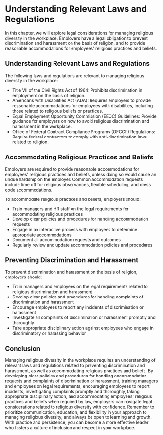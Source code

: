 # Understanding Relevant Laws and Regulations

In this chapter, we will explore legal considerations for managing religious diversity in the workplace. Employers have a legal obligation to prevent discrimination and harassment on the basis of religion, and to provide reasonable accommodations for employees' religious practices and beliefs.

Understanding Relevant Laws and Regulations
-------------------------------------------

The following laws and regulations are relevant to managing religious diversity in the workplace:

* Title VII of the Civil Rights Act of 1964: Prohibits discrimination in employment on the basis of religion.
* Americans with Disabilities Act (ADA): Requires employers to provide reasonable accommodations for employees with disabilities, including those related to religious beliefs or practices.
* Equal Employment Opportunity Commission (EEOC) Guidelines: Provide guidance for employers on how to avoid religious discrimination and harassment in the workplace.
* Office of Federal Contract Compliance Programs (OFCCP) Regulations: Require federal contractors to comply with anti-discrimination laws related to religion.

Accommodating Religious Practices and Beliefs
---------------------------------------------

Employers are required to provide reasonable accommodations for employees' religious practices and beliefs, unless doing so would cause an undue hardship on the employer. Common accommodation requests include time off for religious observances, flexible scheduling, and dress code accommodations.

To accommodate religious practices and beliefs, employers should:

* Train managers and HR staff on the legal requirements for accommodating religious practices
* Develop clear policies and procedures for handling accommodation requests
* Engage in an interactive process with employees to determine appropriate accommodations
* Document all accommodation requests and outcomes
* Regularly review and update accommodation policies and procedures

Preventing Discrimination and Harassment
----------------------------------------

To prevent discrimination and harassment on the basis of religion, employers should:

* Train managers and employees on the legal requirements related to religious discrimination and harassment
* Develop clear policies and procedures for handling complaints of discrimination and harassment
* Encourage employees to report any incidents of discrimination or harassment
* Investigate all complaints of discrimination or harassment promptly and thoroughly
* Take appropriate disciplinary action against employees who engage in discriminatory or harassing behavior

Conclusion
----------

Managing religious diversity in the workplace requires an understanding of relevant laws and regulations related to preventing discrimination and harassment, as well as accommodating religious practices and beliefs. By developing clear policies and procedures for handling accommodation requests and complaints of discrimination or harassment, training managers and employees on legal requirements, encouraging employees to report incidents, investigating complaints promptly and thoroughly, taking appropriate disciplinary action, and accommodating employees' religious practices and beliefs when required by law, employers can navigate legal considerations related to religious diversity with confidence. Remember to prioritize communication, education, and flexibility in your approach to managing religious diversity, and always be open to learning and growth. With practice and persistence, you can become a more effective leader who fosters a culture of inclusion and respect in your workplace.
